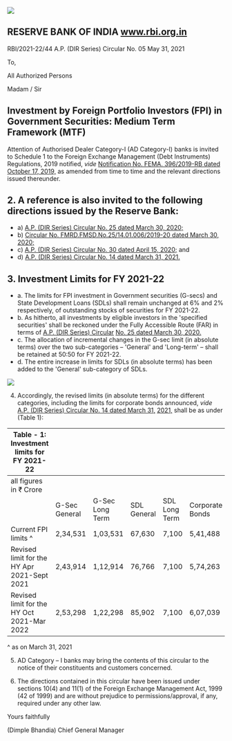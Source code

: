 ![](_page_0_Picture_0.jpeg)

## RESERVE BANK OF INDIA www.rbi.org.in

RBI/2021-22/44 A.P. (DIR Series) Circular No. 05 May 31, 2021

To,

All Authorized Persons

Madam / Sir

## **Investment by Foreign Portfolio Investors (FPI) in Government Securities: Medium Term Framework (MTF)**

Attention of Authorised Dealer Category-I (AD Category-I) banks is invited to Schedule 1 to the Foreign Exchange Management (Debt Instruments) Regulations, 2019 notified, *vide* [Notification No. FEMA. 396/2019-RB dated October 17, 2019,](https://www.rbi.org.in/Scripts/NotificationUser.aspx?Id=12099&Mode=0) as amended from time to time and the relevant directions issued thereunder.

## 2. A reference is also invited to the following directions issued by the Reserve Bank:

- a) [A.P. \(DIR Series\) Circular No. 25 dated March 30, 2020;](https://www.rbi.org.in/Scripts/NotificationUser.aspx?Id=11849&Mode=0)
- b) [Circular No. FMRD.FMSD.No.25/14.01.006/2019-20 dated March 30, 2020;](https://www.rbi.org.in/Scripts/NotificationUser.aspx?Id=11850&Mode=0)
- c) [A.P. \(DIR Series\) Circular No. 30 dated April 15, 2020;](https://www.rbi.org.in/Scripts/NotificationUser.aspx?Id=11866&Mode=0) and
- d) [A.P. \(DIR Series\) Circular No. 14 dated March 31, 2021.](https://www.rbi.org.in/Scripts/NotificationUser.aspx?Id=12049&Mode=0)

## **3. Investment Limits for FY 2021-22**

- a. The limits for FPI investment in Government securities (G-secs) and State Development Loans (SDLs) shall remain unchanged at 6% and 2% respectively, of outstanding stocks of securities for FY 2021-22.
- b. As hitherto, all investments by eligible investors in the 'specified securities' shall be reckoned under the Fully Accessible Route (FAR) in terms of [A.P. \(DIR Series\) Circular](https://www.rbi.org.in/Scripts/NotificationUser.aspx?Id=11849&Mode=0)  [No. 25 dated March 30, 2020.](https://www.rbi.org.in/Scripts/NotificationUser.aspx?Id=11849&Mode=0)
- c. The allocation of incremental changes in the G-sec limit (in absolute terms) over the two sub-categories – 'General' and 'Long-term' – shall be retained at 50:50 for FY 2021-22.
- d. The entire increase in limits for SDLs (in absolute terms) has been added to the 'General' sub-category of SDLs.

![](_page_0_Picture_20.jpeg)

4. Accordingly, the revised limits (in absolute terms) for the different categories, including the limits for corporate bonds announced, *vide* [A.P. \(DIR Series\) Circular No. 14 dated March 31,](https://www.rbi.org.in/Scripts/NotificationUser.aspx?Id=12049&Mode=0)  [2021,](https://www.rbi.org.in/Scripts/NotificationUser.aspx?Id=12049&Mode=0) shall be as under (Table 1):

| Table - 1: Investment limits for FY 2021-22       |                  |                       |                |                  |                    |            |
|---------------------------------------------------|------------------|-----------------------|----------------|------------------|--------------------|------------|
| all figures in ₹ Crore                            |                  |                       |                |                  |                    |            |
|                                                   | G-Sec<br>General | G-Sec<br>Long<br>Term | SDL<br>General | SDL Long<br>Term | Corporate<br>Bonds | Total Debt |
| Current FPI limits ^                              | 2,34,531         | 1,03,531              | 67,630         | 7,100            | 5,41,488           | 9,54,280   |
| Revised limit for the<br>HY Apr 2021-Sept<br>2021 | 2,43,914         | 1,12,914              | 76,766         | 7,100            | 5,74,263           | 10,14,957  |
| Revised limit for the<br>HY Oct 2021-Mar<br>2022  | 2,53,298         | 1,22,298              | 85,902         | 7,100            | 6,07,039           | 10,75,637  |

^ as on March 31, 2021

5. AD Category – I banks may bring the contents of this circular to the notice of their constituents and customers concerned.

6. The directions contained in this circular have been issued under sections 10(4) and 11(1) of the Foreign Exchange Management Act, 1999 (42 of 1999) and are without prejudice to permissions/approval, if any, required under any other law.

Yours faithfully

(Dimple Bhandia) Chief General Manager